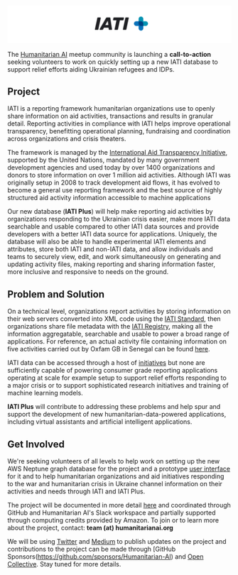 ![IATI Plus](https://github.com/Humanitarian-AI/IATIPlus/blob/main/Media/iati%2B.png)

The [Humanitarian AI](https://humanitarianai.org/) meetup community is launching a **call-to-action** seeking volunteers to work on quickly setting up a new IATI database to support relief efforts aiding Ukrainian refugees and IDPs.

## Project

IATI is a reporting framework humanitarian organizations use to openly share information on aid activities, transactions and results in granular detail. Reporting activities in compliance with IATI helps improve operational transparency, benefitting operational planning, fundraising and coordination across organizations and crisis theaters.

The framework is managed by the [International Aid Transparency Initiative](https://iatistandard.org/en/), supported by the United Nations, mandated by many government development agencies and used today by over 1400 organizations and donors to store information on over 1 million aid activities. Although IATI was originally setup in 2008 to track development aid flows, it has evolved to become a general use reporting framework and the best source of highly structured aid activity information accessible to machine applications

Our new database (**IATI Plus**) will help make reporting aid activities by organizations responding to the Ukrainian crisis easier, make more IATI data searchable and usable compared to other IATI data sources and provide developers with a better IATI data source for applications. Uniquely, the database will also be able to handle experimental IATI elements and attributes, store both IATI and non-IATI data, and allow individuals and teams to securely view, edit, and work simultaneously on generating and updating activity files, making reporting and sharing information faster, more inclusive and responsive to needs on the ground.

## Problem and Solution

On a technical level, organizations report activities by storing information on their web servers converted into XML code using the [IATI Standard](https://iatistandard.org/en/iati-standard/), then organizations share file metadata with the [IATI Registry](https://www.iatiregistry.org/), making all the information aggregatable, searchable and usable to power a broad range of applications. For reference, an actual activity file containing information on five activities carried out by Oxfam GB in Senegal can be found [here](http://iati.oxfam.org.uk/xml/oxfamgb-sn.xml).

IATI data can be accessed through a host of [initiatives](https://iatistandard.org/en/iati-tools-and-resources/) but none are sufficiently capable of powering consumer grade reporting applications operating at scale for example setup to support relief efforts responding to a major crisis or to support sophisticated research initiatives and training of machine learning models.

**IATI Plus** will contribute to addressing these problems and help spur and support the development of new humanitarian-data-powered applications, including virtual assistants and artificial intelligent applications.

## Get Involved

We're seeking volunteers of all levels to help work on setting up the new AWS Neptune graph database for the project and a prototype [user interface](http://iatiplus.org/) for it and to help humanitarian organizations and aid initiatives responding to the war and humanitarian crisis in Ukraine channel information on their activities and needs through IATI and IATI Plus.

The project will be documented in more detail [here](https://github.com/Humanitarian-AI/IATIPlus/tree/main/Documentation) and coordinated through GitHub and Humanitarian AI's Slack workspace and partially supported through computing credits provided by Amazon. To join or to learn more about the project, contact: **team (at) humanitarianai.org**

We will be using [Twitter](https://twitter.com/HumanitarianAI) and [Medium](https://medium.com/humanitarian-ai-today) to publish updates on the project and contributions to the project can be made through [GitHub Sponsors(https://github.com/sponsors/Humanitarian-AI) and [Open Collective](https://opencollective.com/humanitarian-ai/projects/iati-plus). Stay tuned for more details.
